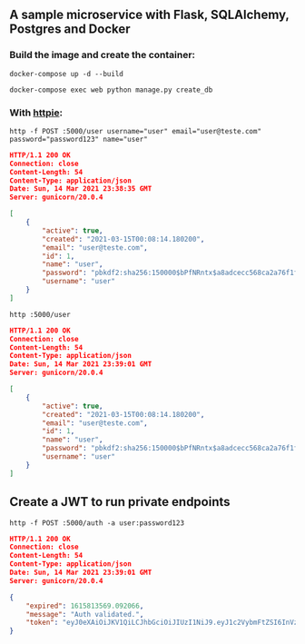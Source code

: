 ## A sample microservice with Flask, SQLAlchemy, Postgres and Docker


### Build the image and create the container:

``` shell
docker-compose up -d --build
```

``` shell
docker-compose exec web python manage.py create_db
```

### With [httpie](https://httpie.io/):

``` shell
http -f POST :5000/user username="user" email="user@teste.com" password="password123" name="user"
```

``` json
HTTP/1.1 200 OK
Connection: close
Content-Length: 54
Content-Type: application/json
Date: Sun, 14 Mar 2021 23:38:35 GMT
Server: gunicorn/20.0.4

[
    {
        "active": true,
        "created": "2021-03-15T00:08:14.180200",
        "email": "user@teste.com",
        "id": 1,
        "name": "user",
        "password": "pbkdf2:sha256:150000$bPfNRntx$a8adcecc568ca2a76f1f40a51040d45d54161f794232d764a373987a62e5837e",
        "username": "user"
    }
]

```


``` shell
http :5000/user
```

``` json
HTTP/1.1 200 OK
Connection: close
Content-Length: 54
Content-Type: application/json
Date: Sun, 14 Mar 2021 23:39:01 GMT
Server: gunicorn/20.0.4

[
    {
        "active": true,
        "created": "2021-03-15T00:08:14.180200",
        "email": "user@teste.com",
        "id": 1,
        "name": "user",
        "password": "pbkdf2:sha256:150000$bPfNRntx$a8adcecc568ca2a76f1f40a51040d45d54161f794232d764a373987a62e5837e",
        "username": "user"
    }
]
```

## Create a JWT to run private endpoints

``` shell
http -f POST :5000/auth -a user:password123
```


``` json
HTTP/1.1 200 OK
Connection: close
Content-Length: 54
Content-Type: application/json
Date: Sun, 14 Mar 2021 23:39:01 GMT
Server: gunicorn/20.0.4

{
    "expired": 1615813569.092066,
    "message": "Auth validated.",
    "token": "eyJ0eXAiOiJKV1QiLCJhbGciOiJIUzI1NiJ9.eyJ1c2VybmFtZSI6InVzZXIiLCJleHBpcmVkIjoxNjE1ODEzNTY5LjA5MjA2Nn0.1Y0P40QycZs6HpdkYSp3d2ZKArJLjGELno1vmkqb44U"
}
```
